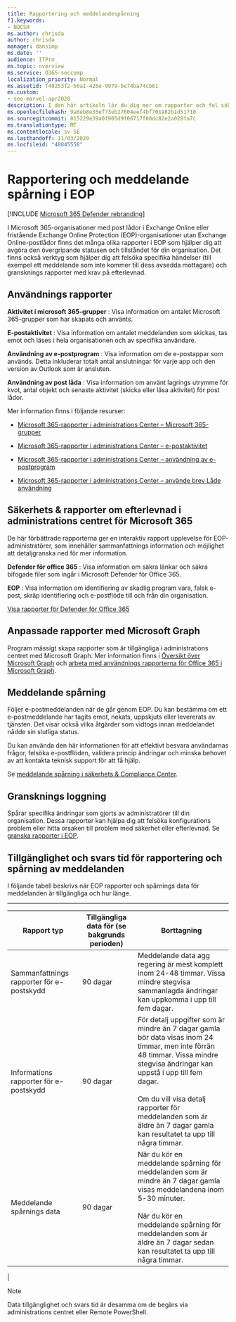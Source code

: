 ```yaml
---
title: Rapportering och meddelandespårning
f1.keywords:
- NOCSH
ms.author: chrisda
author: chrisda
manager: dansimp
ms.date: ''
audience: ITPro
ms.topic: overview
ms.service: O365-seccomp
localization_priority: Normal
ms.assetid: f40253f2-50a1-426e-9979-be74ba74cb61
ms.custom:
- seo-marvel-apr2020
description: I den här artikeln lär du dig mer om rapporter och fel söknings verktyg som är tillgängliga för Microsoft Exchange Online Protection (EOP)-administratörer.
ms.openlocfilehash: 9a8eb8e35ef73eb27604eef4bf701982b1d51710
ms.sourcegitcommit: 815229e39a0f905d9f06717f00dc82e2a028fa7c
ms.translationtype: MT
ms.contentlocale: sv-SE
ms.lasthandoff: 11/03/2020
ms.locfileid: "48845558"
---
```

# <a name="reporting-and-message-trace-in-eop"></a>Rapportering och meddelande spårning i EOP

[!INCLUDE [Microsoft 365 Defender rebranding](../includes/microsoft-defender-for-office.md)]


I Microsoft 365-organisationer med post lådor i Exchange Online eller fristående Exchange Online Protection (EOP)-organisationer utan Exchange Online-postlådor finns det många olika rapporter i EOP som hjälper dig att avgöra den övergripande statusen och tillståndet för din organisation. Det finns också verktyg som hjälper dig att felsöka specifika händelser (till exempel ett meddelande som inte kommer till dess avsedda mottagare) och gransknings rapporter med krav på efterlevnad.

## <a name="usage-reports"></a>Användnings rapporter

**Aktivitet i microsoft 365-grupper** : Visa information om antalet Microsoft 365-grupper som har skapats och använts.

**E-postaktivitet** : Visa information om antalet meddelanden som skickas, tas emot och läses i hela organisationen och av specifika användare.

**Användning av e-postprogram** : Visa information om de e-postappar som används. Detta inkluderar totalt antal anslutningar för varje app och den version av Outlook som är ansluten.

**Användning av post låda** : Visa information om använt lagrings utrymme för kvot, antal objekt och senaste aktivitet (skicka eller läsa aktivitet) för post lådor.

Mer information finns i följande resurser:

- [Microsoft 365-rapporter i administrations Center – Microsoft 365-grupper](https://docs.microsoft.com/microsoft-365/admin/activity-reports/office-365-groups)

- [Microsoft 365-rapporter i administrations Center – e-postaktivitet](https://docs.microsoft.com/microsoft-365/admin/activity-reports/email-activity)

- [Microsoft 365-rapporter i administrations Center – användning av e-postprogram](https://docs.microsoft.com/microsoft-365/admin/activity-reports/email-apps-usage)

- [Microsoft 365-rapporter i administrations Center – använde brev Låde användning](https://docs.microsoft.com/microsoft-365/admin/activity-reports/mailbox-usage)

## <a name="security--compliance-reports-in-the-microsoft-365-admin-center"></a>Säkerhets & rapporter om efterlevnad i administrations centret för Microsoft 365

De här förbättrade rapporterna ger en interaktiv rapport upplevelse för EOP-administratörer, som innehåller sammanfattnings information och möjlighet att detaljgranska ned för mer information.

**Defender för office 365** : Visa information om säkra länkar och säkra bifogade filer som ingår i Microsoft Defender för Office 365.

**EOP** : Visa information om identifiering av skadlig program vara, falsk e-post, skräp identifiering och e-postflöde till och från din organisation.

[Visa rapporter för Defender för Office 365](view-reports-for-atp.md)

## <a name="custom-reports-using-microsoft-graph"></a>Anpassade rapporter med Microsoft Graph

Program mässigt skapa rapporter som är tillgängliga i administrations centret med Microsoft Graph. Mer information finns i [Översikt över Microsoft Graph](https://docs.microsoft.com/graph/overview) och [arbeta med användnings rapporterna för Office 365 i Microsoft Graph](https://docs.microsoft.com/graph/api/resources/report).

## <a name="message-trace"></a>Meddelande spårning

Följer e-postmeddelanden när de går genom EOP. Du kan bestämma om ett e-postmeddelande har tagits emot, nekats, uppskjuts eller levererats av tjänsten. Det visar också vilka åtgärder som vidtogs innan meddelandet nådde sin slutliga status.

Du kan använda den här informationen för att effektivt besvara användarnas frågor, felsöka e-postflöden, validera princip ändringar och minska behovet av att kontakta teknisk support för att få hjälp.

Se [meddelande spårning i säkerhets & Compliance Center](message-trace-scc.md).

## <a name="audit-logging"></a>Gransknings loggning

Spårar specifika ändringar som gjorts av administratörer till din organisation. Dessa rapporter kan hjälpa dig att felsöka konfigurations problem eller hitta orsaken till problem med säkerhet eller efterlevnad. Se [granska rapporter i EOP](auditing-reports-in-eop.md).

## <a name="reporting-and-message-trace-data-availability-and-latency"></a>Tillgänglighet och svars tid för rapportering och spårning av meddelanden

I följande tabell beskrivs när EOP rapporter och spårnings data för meddelanden är tillgängliga och hur länge.

****

|Rapport typ|Tillgängliga data för (se bakgrunds perioden)|Borttagning|
|---|---|---|
|Sammanfattnings rapporter för e-postskydd|90 dagar|Meddelande data agg regering är mest komplett inom 24-48 timmar. Vissa mindre stegvisa sammanlagda ändringar kan uppkomma i upp till fem dagar.|
|Informations rapporter för e-postskydd|90 dagar|För detalj uppgifter som är mindre än 7 dagar gamla bör data visas inom 24 timmar, men inte förrän 48 timmar. Vissa mindre stegvisa ändringar kan uppstå i upp till fem dagar. <br/><br/> Om du vill visa detalj rapporter för meddelanden som är äldre än 7 dagar gamla kan resultatet ta upp till några timmar.|
|Meddelande spårnings data|90 dagar|När du kör en meddelande spårning för meddelanden som är mindre än 7 dagar gamla visas meddelandena inom 5-30 minuter.<br/><br/> När du kör en meddelande spårning för meddelanden som är äldre än 7 dagar sedan kan resultatet ta upp till några timmar.|
|

> [!NOTE]
> Data tillgänglighet och svars tid är desamma om de begärs via administrations centret eller Remote PowerShell.
